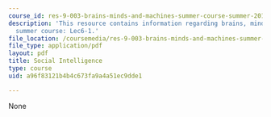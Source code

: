 ```yaml
---
course_id: res-9-003-brains-minds-and-machines-summer-course-summer-2015
description: 'This resource contains information regarding brains, minds and machines
  summer course: Lec6-1.'
file_location: /coursemedia/res-9-003-brains-minds-and-machines-summer-course-summer-2015/a96f83121b4b4c673fa9a4a51ec9dde1_MITRES_9_003SUM15_lec6-1.pdf
file_type: application/pdf
layout: pdf
title: Social Intelligence
type: course
uid: a96f83121b4b4c673fa9a4a51ec9dde1

---
```

None